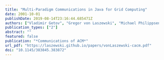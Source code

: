 ```yaml
---
title: "Multi-Paradigm Communications in Java for Grid Computing"
date: 2001-10-01
publishDate: 2019-08-14T23:16:44.685471Z
authors: ["Vladimir Getov", "Gregor von Laszewski", "Michael Philippsen", "Ian Foster"]
publication_types: ["2"]
abstract: ""
featured: false
publication: "*Communications of ACM*"
url_pdf: "https://laszewski.github.io/papers/vonLaszewski-cacm.pdf"
doi: "10.1145/383845.383872"
---
```


